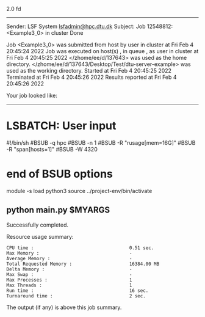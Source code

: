 2.0 fd

------------------------------------------------------------
Sender: LSF System <lsfadmin@hpc.dtu.dk>
Subject: Job 12548812: <Example3_0> in cluster <dcc> Done

Job <Example3_0> was submitted from host <n-62-30-3> by user <s183905> in cluster <dcc> at Fri Feb  4 20:45:24 2022
Job was executed on host(s) <n-62-31-23>, in queue <hpc>, as user <s183905> in cluster <dcc> at Fri Feb  4 20:45:25 2022
</zhome/ee/d/137643> was used as the home directory.
</zhome/ee/d/137643/Desktop/Test/dtu-server-example> was used as the working directory.
Started at Fri Feb  4 20:45:25 2022
Terminated at Fri Feb  4 20:45:26 2022
Results reported at Fri Feb  4 20:45:26 2022

Your job looked like:

------------------------------------------------------------
# LSBATCH: User input
#!/bin/sh
#BSUB -q hpc
#BSUB -n 1
#BSUB -R "rusage[mem=16G]"
#BSUB -R "span[hosts=1]"
#BSUB -W 4320
# end of BSUB options
module -s load python3
source ../project-env/bin/activate

python main.py $MYARGS
------------------------------------------------------------

Successfully completed.

Resource usage summary:

    CPU time :                                   0.51 sec.
    Max Memory :                                 -
    Average Memory :                             -
    Total Requested Memory :                     16384.00 MB
    Delta Memory :                               -
    Max Swap :                                   -
    Max Processes :                              1
    Max Threads :                                1
    Run time :                                   16 sec.
    Turnaround time :                            2 sec.

The output (if any) is above this job summary.

